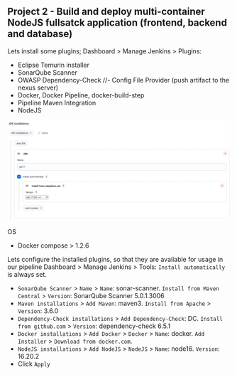 ## Project 2 - Build and deploy multi-container NodeJS fullsatck application (frontend, backend and database)

Lets install some plugins; Dashboard > Manage Jenkins > Plugins:
- Eclipse Temurin installer
- SonarQube Scanner
- OWASP Dependency-Check
//- Config File Provider (push artifact to the nexus server)
- Docker, Docker Pipeline, docker-build-step
- Pipeline Maven Integration
- NodeJS

![screenshot](images/jenkins_tools/jdk.PNG)

OS
- Docker compose > 1.2.6

Lets configure the installed plugins, so that they are available for usage in our pipeline
Dashboard > Manage Jenkins > Tools:
`Install automatically` is always set.
- `SonarQube Scanner` > `Name` > `Name`: sonar-scanner. `Install from Maven Central` > `Version`: SonarQube Scanner 5.0.1.3006
- `Maven installations` > `Add Maven`: maven3. `Install from Apache` > `Version`: 3.6.0
- `Dependency-Check installations` > `Add Dependency-Check`: DC. `Install from github.com` > `Version`: dependency-check 6.5.1
- `Docker installations` > `Add Docker` > `Docker` > `Name`: docker. `Add Installer` > `Download from docker.com`.
- ``NodeJS installations`` > ``Add NodeJS`` > ``NodeJS`` > ``Name``: node16. ``Version``: 16.20.2
- Click `Apply`